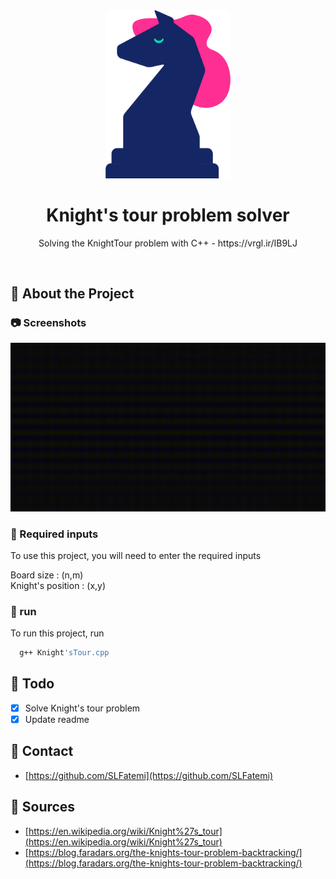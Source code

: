 <div align="center">

  <img src="https://github.com/MahdiyarGHD/KnightTour/raw/main/img/chess-pieace.png" alt="logo" width="200" height="auto" />
  <h1>Knight's tour problem solver</h1>
  
  <p>
    Solving the KnightTour problem with C++ - https://vrgl.ir/IB9LJ
  </p>
  
  </div>
<br />
  

<!-- About the Project -->
## :star2: About the Project


<!-- Screenshots -->
### :camera: Screenshots

<div align="center"> 
  <img src="./demo.gif" alt="screenshot" />
</div>


<!-- Env Variables -->
### :key: Required inputs

To use this project, you will need to enter the required inputs

Board size : (n,m)  <br>
Knight's position : (x,y)

<!-- run -->
### :triangular_flag_on_post: run

To run this project, run

```bash
  g++ Knight'sTour.cpp
```

<!-- Roadmap -->
## :compass: Todo

* [x] Solve Knight's tour problem
* [x] Update readme 

<!-- Contact -->
## :handshake: Contact

- [https://github.com/SLFatemi](https://github.com/SLFatemi)


<!-- Acknowledgments -->
## :gem: Sources

 - [https://en.wikipedia.org/wiki/Knight%27s_tour](https://en.wikipedia.org/wiki/Knight%27s_tour)
 - [https://blog.faradars.org/the-knights-tour-problem-backtracking/](https://blog.faradars.org/the-knights-tour-problem-backtracking/)
